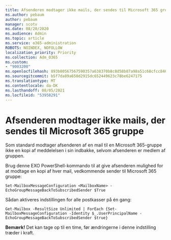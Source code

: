 ```yaml
---
title: Afsenderen modtager ikke mails, der sendes til Microsoft 365 gruppe
ms.author: pebaum
author: pebaum
manager: scotv
ms.date: 08/20/2020
ms.audience: Admin
ms.topic: article
ms.service: o365-administration
ROBOTS: NOINDEX, NOFOLLOW
localization_priority: Priority
ms.collection: Adm_O365
ms.custom:
- "9003200"
ms.openlocfilehash: 893b80567567590357a638370b8c8d58b87a98a51c68cfcc84629eda5ac71b44
ms.sourcegitcommit: b5f7da89a650d2915dc652449623c78be6247175
ms.translationtype: MT
ms.contentlocale: da-DK
ms.lasthandoff: 08/05/2021
ms.locfileid: "53958291"
---
```

# <a name="sender-does-not-receive-email-sent-to-microsoft-365-group"></a>Afsenderen modtager ikke mails, der sendes til Microsoft 365 gruppe

Som standard modtager afsenderen af en mail til en Microsoft 365-gruppe ikke en kopi af meddelelsen i sin indbakke, selvom afsenderen er medlem af gruppen.

Brug denne EXO PowerShell-kommando til at give afsenderen mulighed for at modtage en kopi af hver mail, vedkommende sender til Microsoft 365 gruppe:  

`Set-MailboxMessageConfiguration <MailboxName> -EchoGroupMessageBackToSubscribedSender $True`  

Sådan aktiveres indstillingen for alle postkasser på én gang:

`Get-Mailbox -ResultSize Unlimited | ForEach {Set-MailboxMessageConfiguration -Identity $_.UserPrincipalName -EchoGroupMessageBackToSubscribedSender $true}` 

**Bemærk!** Det kan tage op til en time, før ændringerne i denne indstilling træder i kraft.